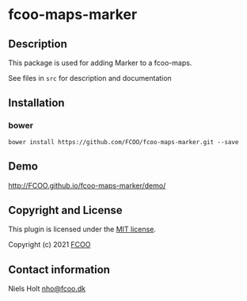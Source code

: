 # fcoo-maps-marker
>


## Description
This package is used for adding Marker to a fcoo-maps.

See files in `src` for description and documentation

## Installation
### bower
`bower install https://github.com/FCOO/fcoo-maps-marker.git --save`

## Demo
http://FCOO.github.io/fcoo-maps-marker/demo/

<!-- 

## Usage

    window.fcoo.map.createApplication(
        //options
        {
            applicationName: {da:'Overskrift', en:'Header'},
            leftMenu       : {isLayerMenu: true, width: 350},
        },

        //layerMenu
        [ "MARKER" ]    //<===
    );


### options
| Id | Type | Default | Description |
| :--: | :--: | :-----: | --- |
| options1 | boolean | true | If <code>true</code> the ... |
| options2 | string | null | Contain the ... |


### Methods

    .methods1( arg1, arg2,...): Do something
    .methods2( arg1, arg2,...): Do something else

 -->

## Copyright and License
This plugin is licensed under the [MIT license](https://github.com/FCOO/fcoo-maps-marker/LICENSE).

Copyright (c) 2021 [FCOO](https://github.com/FCOO)

## Contact information

Niels Holt nho@fcoo.dk


